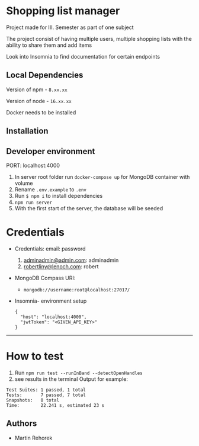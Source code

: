# Shopping list manager

Project made for III. Semester as part of one subject

The project consist of having multiple users, multiple shopping lists with the ability to share them and add items

Look into Insomnia to find documentation for certain endpoints

## Local Dependencies

Version of npm - `8.xx.xx`

Version of node - `16.xx.xx`

Docker needs to be installed

## Installation

## Developer environment

PORT: localhost:4000

1.  In server root folder run `docker-compose up` for MongoDB container with volume
2.  Rename `.env.example` to `.env`
3.  Run `$ npm i` to install dependencies
4.  `npm run server`
5.  With the first start of the server, the database will be seeded

# Credentials

- Credentials:
  email: password
  1.  adminadmin@admin.com: adminadmin
  2.  robertliny@lenoch.com: robert
   
- MongoDB Compass URI:
  - `mongodb://username:root@localhost:27017/`

- Insomnia- environment setup
  ```
  {
	"host": "localhost:4000",
	"jwtToken": "<GIVEN_API_KEY>"
  }
  ```

---
# How to test 

1. Run `npm run test --runInBand --detectOpenHandles`
2. see results in the terminal
   Output for example:
```
Test Suites: 1 passed, 1 total
Tests:       7 passed, 7 total
Snapshots:   0 total
Time:        22.241 s, estimated 23 s
```

## Authors

- Martin Rehorek
